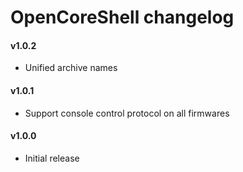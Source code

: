 OpenCoreShell changelog
=======================

#### v1.0.2
- Unified archive names

#### v1.0.1
- Support console control protocol on all firmwares

#### v1.0.0
- Initial release
